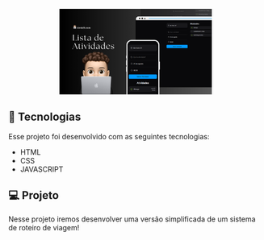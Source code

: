 <p align="center">
  <img alt="Preview do projeto desenvolvido." src=".github/preview.png" width="60%">
</p>

## 🚀 Tecnologias

Esse projeto foi desenvolvido com as seguintes tecnologias: 
- HTML
- CSS
- JAVASCRIPT

## 💻 Projeto

Nesse projeto iremos desenvolver uma versão simplificada de um sistema de roteiro de viagem!

